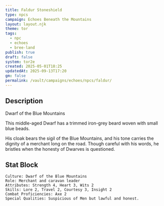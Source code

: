 ```yaml
---
title: Faldur Stoneshield
type: npcs
campaign: Echoes Beneath the Mountains
layout: layout.njk
theme: tor
tags:
  - npc
  - echoes
  - bree-land
publish: true
draft: false
system: tor2e
created: 2025-05-01T18:25
updatedAt: 2025-09-13T17:20
gm: false
permalink: /vault/campaigns/echoes/npcs/faldur/
---
```


## Description
Dwarf of the Blue Mountains
<p class="dropcap">This middle-aged Dwarf has a trimmed iron-grey beard woven with small blue beads.<p/> His cloak bears the sigil of the Blue Mountains, and his tone carries the dignity of a merchant long on the road. Though careful with his words, he bristles when the honesty of Dwarves is questioned.

## Stat Block

```
Culture: Dwarf of the Blue Mountains
Role: Merchant and caravan leader
Attributes: Strength 4, Heart 3, Wits 2
Skills: Lore 2, Travel 2, Courtesy 3, Insight 2
Combat Proficiencies: Axe 2
Special Qualities: Suspicious of Men but lawful and honest.
```
